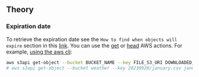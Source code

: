 ## Theory

### Expiration date

To retrieve the expiration date see the `How to find when objects will expire` section in this [link](https://docs.aws.amazon.com/AmazonS3/latest/userguide/lifecycle-expire-general-considerations.html). You can use the [get](https://docs.aws.amazon.com/AmazonS3/latest/API/API_GetObject.html) or [head](https://docs.aws.amazon.com/AmazonS3/latest/API/API_HeadObject.html) AWS actions. For example, [using the aws cli](https://docs.aws.amazon.com/cli/latest/reference/s3api/get-object.html):

```bash
aws s3api get-object --bucket BUCKET_NAME --key FILE_S3_URI DOWNLOADED_FILE
# aws s3api get-object --bucket weather --key 20230928/january.csv january.csv
```
